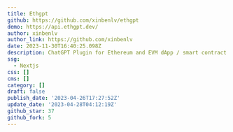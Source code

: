 ```yaml
---
title: Ethgpt
github: https://github.com/xinbenlv/ethgpt
demo: https://api.ethgpt.dev/
author: xinbenlv
author_link: https://github.com/xinbenlv
date: 2023-11-30T16:40:25.098Z
description: ChatGPT Plugin for Ethereum and EVM dApp / smart contract functionalities
ssg:
  - Nextjs
css: []
cms: []
category: []
draft: false
publish_date: '2023-04-26T17:27:52Z'
update_date: '2023-04-28T04:12:19Z'
github_star: 37
github_fork: 5
---
```

